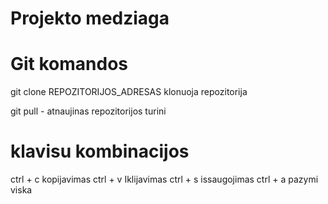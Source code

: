 # Projekto medziaga 

# Git komandos
git clone REPOZITORIJOS_ADRESAS  klonuoja repozitorija

git pull - atnaujinas repozitorijos turini

# klavisu kombinacijos
ctrl + c kopijavimas
ctrl + v Iklijavimas
ctrl + s issaugojimas
ctrl + a pazymi viska

